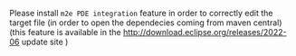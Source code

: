 Please install `m2e PDE integration` feature in order to correctly edit the target file (in order to open the dependecies coming from maven central)
(this feature is available in the http://download.eclipse.org/releases/2022-06 update site )

 